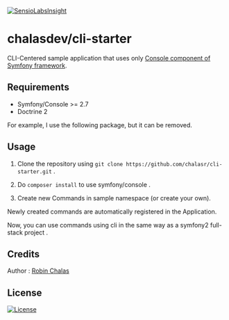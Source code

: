 [![SensioLabsInsight](https://insight.sensiolabs.com/projects/a1b5a249-e656-4a0f-af57-77f8f84f2e74/mini.png)](https://insight.sensiolabs.com/projects/a1b5a249-e656-4a0f-af57-77f8f84f2e74)

# chalasdev/cli-starter

CLI-Centered sample application that uses only [Console component of Symfony framework](https://github.com/symfony/console).

## Requirements

- Symfony/Console >= 2.7
- Doctrine 2

For example, I use the following package, but it can be removed.

## Usage

1. Clone the repository using `git clone https://github.com/chalasr/cli-starter.git` .

2. Do `composer install` to use symfony/console .

3. Create new Commands in sample namespace (or create your own).

Newly created commands are automatically registered in the Application.

Now, you can use commands using cli in the same way as a symfony2 full-stack project .

## Credits

Author : [Robin Chalas](https:/github.com/chalasr)

## License

[![License](http://img.shields.io/:license-gpl3-blue.svg)](http://www.gnu.org/licenses/gpl-3.0.html)
